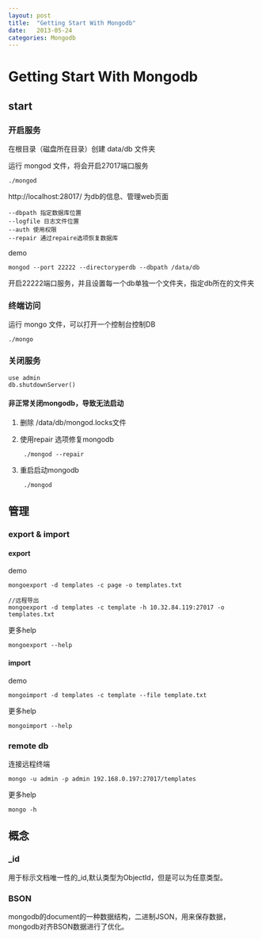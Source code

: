 ```yaml
---
layout: post
title:  "Getting Start With Mongodb"
date:   2013-05-24
categories: Mongodb
---
```

# Getting Start With Mongodb

## start

### 开启服务

在根目录（磁盘所在目录）创建 data/db 文件夹

运行 mongod 文件，将会开启27017端口服务

    ./mongod

http://localhost:28017/ 为db的信息、管理web页面

	--dbpath 指定数据库位置
	--logfile 日志文件位置
	--auth 使用权限
	--repair 通过repaire选项恢复数据库

demo
	
	mongod --port 22222 --directoryperdb --dbpath /data/db

开启22222端口服务，并且设置每一个db单独一个文件夹，指定db所在的文件夹

### 终端访问

运行 mongo 文件，可以打开一个控制台控制DB

    ./mongo

### 关闭服务

    use admin
    db.shutdownServer()

#### 非正常关闭mongodb，导致无法启动

1. 删除 /data/db/mongod.locks文件
2. 使用repair 选项修复mongodb

		./mongod --repair
 
3. 重启启动mongodb

		./mongod

## 管理

### export & import

#### export

demo

	mongoexport -d templates -c page -o templates.txt

	//远程导出
	mongoexport -d templates -c template -h 10.32.84.119:27017 -o  templates.txt

更多help

	mongoexport --help
	
#### import

demo

	mongoimport -d templates -c template --file template.txt

更多help

	mongoimport --help

### remote db

连接远程终端

	mongo -u admin -p admin 192.168.0.197:27017/templates

更多help

	mongo -h
	

##	概念

### _id

用于标示文档唯一性的_id,默认类型为ObjectId，但是可以为任意类型。


### BSON

mongodb的document的一种数据结构，二进制JSON，用来保存数据，mongodb对齐BSON数据进行了优化。
